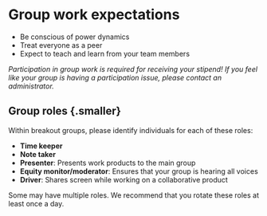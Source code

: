 # Group work expectations

* Be conscious of power dynamics
* Treat everyone as a peer
* Expect to teach and learn from your team members

*Participation in group work is required for receiving your stipend! If you feel like
your group is having a participation issue, please contact an administrator.*


## Group roles {.smaller}

Within breakout groups, please identify individuals for each of these roles:

* **Time keeper**
* **Note taker**
* **Presenter**: Presents work products to the main group
* **Equity monitor/moderator**: Ensures that your group is hearing all voices
* **Driver**: Shares screen while working on a collaborative product

Some may have multiple roles. We recommend that you rotate these roles at least once a day.
